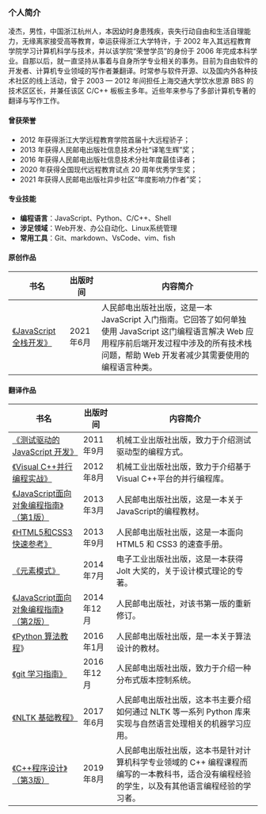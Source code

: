 ### 个人简介

凌杰，男性，中国浙江杭州人，本因幼时身患残疾，丧失行动自由和生活自理能力，无缘离家接受高等教育，幸运获得浙江大学特许，于 2002 年入其远程教育学院学习计算机科学与技术，并以该学院“荣誉学员”的身份于 2006 年完成本科学业。自那以后，就一直坚持从事着与自身所学专业相关的事务。目前为自由软件的开发者、计算机专业领域的写作者兼翻译。时常参与软件开源、以及国内外各种技术社区的线上活动，曾于 2003 — 2012 年间担任上海交通大学饮水思源 BBS 的技术区区长，并兼任该区 C/C++ 板板主多年。近些年来参与了多部计算机专著的翻译与写作工作。

#### 曾获荣誉

- 2012 年获得浙江大学远程教育学院首届十大远程骄子；
- 2013 年获得人民邮电出版社信息技术分社“译笔生辉”奖；
- 2016 年获得人民邮电出版社信息技术分社年度最佳译者；
- 2020 年获得全国现代远程教育试点 20 周年优秀学生奖；
- 2021 年获得人民邮电出版社异步社区“年度影响力作者”奖；

#### 专业技能

- **编程语言**：JavaScript、Python、C/C++、Shell
- **涉足领域**：Web开发、办公自动化、Linux系统管理
- **常用工具**：Git、markdown、VsCode、vim、fish

#### 原创作品

| 书名  | 出版时间   | 内容简介              |
| ------- | ---------- | ----------------- |
| [《JavaScript全栈开发》](https://book.douban.com/subject/35493728/) | 2021年6月                | 人民邮电出版社出版，这是一本 JavaScript 入门指南。它回答了如何单独使用 JavaScript 这门编程语言解决 Web 应用程序前后端开发过程中涉及的所有技术栈问题，帮助 Web 开发者减少其需要使用的编程语言种类。 |

#### 翻译作品

| 书名  | 出版时间   | 内容简介              |
| ------- | ---------- | ----------------- |
| [《测试驱动的 JavaScript 开发》](https://book.douban.com/subject/10483528/)            | 2011年9月  | 机械工业出版社出版，致力于介绍测试驱动型的编程方式。           |
| [《Visual C++并行编程实战》](https://book.douban.com/subject/11580452/)              | 2012年8月  | 机械工业出版社出版，致力于介绍基于Visual C++平台的并行编程库。       |
| [《JavaScript面向对象编程指南》（第1版）](https://book.douban.com/subject/21372235/) | 2013年3月  | 人民邮电出版社出版，这是一本关于JavaScript的编程教材。       |
| [《HTML5和CSS3快速参考》](https://book.douban.com/subject/25730129/)                 | 2013年9月  | 人民邮电出版社出版，这是一本面向 HTML5 和 CSS3 的速查手册。      |
| [《元素模式》](https://book.douban.com/subject/25908396/)                            | 2014年7月  | 电子工业出版社出版，这是一本获得 Jolt 大奖的，关于设计模式理论的专著。 |
| [《JavaScript面向对象编程指南》（第2版）](https://book.douban.com/subject/26302623/) | 2014年12月 | 人民邮电出版社，对该书第一版的重新修订。            |
| [《Python 算法教程](https://book.douban.com/subject/26699412/)》                      | 2016年1月  | 人民邮电出版社出版，是一本关于算法设计的教材。      |
| [《git 学习指南》](https://book.douban.com/subject/26967729/)                         | 2016年12月 | 人民邮电出版社出版，致力于介绍一种分布式版本控制系统。      |
| [《NLTK 基础教程》](https://book.douban.com/subject/27057666/)                        | 2017年6月  | 人民邮电出版社出版，这本书主要介绍如何通过 NLTK 等一系列 Python 库来实现与自然语言处理相关的机器学习应用。    |
| [《C++程序设计》（第3版）](https://book.douban.com/subject/34711734/)                | 2019年8月  | 人民邮电出版社出版，这本书是针对计算机科学专业领域的 C++ 编程课程而编写的一本教科书，适合没有编程经验的学生，以及有其他语言编程经验的学习者。 |
